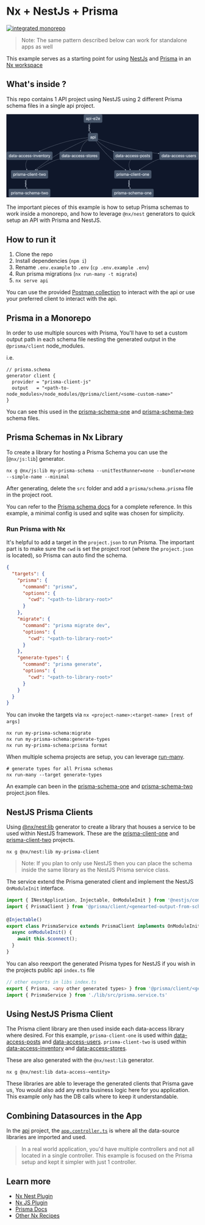 # Nx + NestJs + Prisma

[![integrated monorepo](https://img.shields.io/static/v1?label=Nx%20setup&message=integrated%20monorepo&color=blue)](https://nx.dev/concepts/integrated-vs-package-based#integrated-repos)

> Note: The same pattern described below can work for standalone apps as well

This example serves as a starting point for using [NestJs](https://nestjs.com) and [Prisma](https://prisma.io) in an [Nx workspace](https://nx.dev)

## What's inside ?

This repo contains 1 API project using NestJS using 2 different Prisma schema files in a single api project.

![Project Graph from nx showing how the projects in this example relate to each other](./extras/nextjs-prisma-nx-graph.png)

The important pieces of this example is how to setup Prisma schemas to work inside a monorepo, and how to leverage `@nx/nest` generators to quick setup an API with Prisma and NestJS.

## How to run it

1. Clone the repo
1. Install dependencies (`npm i`)
1. Rename `.env.example` to `.env` (`cp .env.example .env`)
1. Run prisma migrations (`nx run-many -t migrate`)
1. `nx serve api`

You can use the provided [Postman collection](./extras/Nx_NestJS_Prisma_Example.postman_collection.json) to interact with the api or use your preferred client to interact with the api.

## Prisma in a Monorepo

In order to use multiple sources with Prisma, You'll have to set a custom output path in each schema file nesting the generated output in the `@prisma/client` node_modules.

i.e.

```
// prisma.schema
generator client {
  provider = "prisma-client-js"
  output   = "<path-to-node_modules>/node_modules/@prisma/client/<some-custom-name>"
}
```

You can see this used in the [prisma-schema-one](./libs/prisma-schema-one/prisma/schema.prisma) and [prisma-schema-two](./libs/prisma-schema-two/prisma/schema.prisma) schema files.

## Prisma Schemas in Nx Library

To create a library for hosting a Prisma Schema you can use the [`@nx/js:lib`] generator.

```shell
nx g @nx/js:lib my-prisma-schema --unitTestRunner=none --bundler=none --simple-name --minimal
```

After generating, delete the `src` folder and add a `prisma/schema.prisma` file in the project root.

You can refer to the [Prisma schema docs](https://www.prisma.io/docs/reference/api-reference/prisma-schema-reference) for a complete reference. In this example, a minimal config is used and sqlite was chosen for simplicity.

### Run Prisma with Nx

It's helpful to add a target in the `project.json` to run Prisma. The important part is to make sure the `cwd` is set the project root (where the `project.json` is located), so Prisma can auto find the schema.

```json
{
  "targets": {
    "prisma": {
      "command": "prisma",
      "options": {
        "cwd": "<path-to-library-root>"
      }
    },
    "migrate": {
      "command": "prisma migrate dev",
      "options": {
        "cwd": "<path-to-library-root>"
      }
    },
    "generate-types": {
      "command": "prisma generate",
      "options": {
        "cwd": "<path-to-library-root>"
      }
    }
  }
}
```

You can invoke the targets via `nx <project-name>:<target-name> [rest of args]`

```shell
nx run my-prisma-schema:migrate
nx run my-prisma-schema:generate-types
nx run my-prisma-schema:prisma format
```

When multiple schema projects are setup, you can leverage [run-many](https://nx.dev/packages/nx/documents/run-many#run-many).

```shell
# generate types for all Prisma schemas
nx run-many --target generate-types
```

An example can been in the [prisma-schema-one](./libs/prisma-schema-one/project.json) and [prisma-schema-two](./libs/prisma-schema-two/project.json) project.json files.

## NestJS Prisma Clients

Using [@nx/nest:lib](https://nx.dev/packages/nest/generators/library) generator to create a library that houses a service to be used within NestJS framework. These are the [prisma-client-one](./libs/prisma-client-one/) and [prisma-client-two](./libs/prisma-client-two/) projects.

```shell
nx g @nx/nest:lib my-prisma-client

```

> Note: If you plan to only use NestJS then you can place the schema inside the same library as the NestJS Prisma service class.

The service extend the Prisma generated client and implement the NestJS `OnModuleInit` interface.

```ts
import { INestApplication, Injectable, OnModuleInit } from '@nestjs/common';
import { PrismaClient } from '@prisma/client/<genearted-output-from-schema-file>';

@Injectable()
export class PrismaService extends PrismaClient implements OnModuleInit {
  async onModuleInit() {
    await this.$connect();
  }
}
```

You can also reexport the generated Prisma types for NestJS if you wish in the projects public api `index.ts` file

```ts
// other exports in libs index.ts
export { Prisma, <any other generated types> } from '@prisma/client/<generated-name-space>';
import { PrismaService } from './lib/src/prisma.service.ts'
```

## Using NestJS Prisma Client

The Prisma client library are then used inside each data-access library where desired. For this example,
`prisma-client-one` is used within [data-access-posts](./libs/data-access-posts/src/lib/post.service.ts) and [data-access-users](./libs/data-access-users/src/lib/user.service.ts).
`prisma-client-two` is used within [data-access-inventory](./libs/data-access-inventory/src/lib/inventory.service.ts) and [data-access-stores](./libs/data-access-stores/src/lib/stores.service.ts).

These are also generated with the `@nx/nest:lib` generator.

```shell
nx g @nx/nest:lib data-access-<entity>
```

These libraries are able to leverage the generated clients that Prisma gave us, You would also add any extra business logic here for you application. This example only has the DB calls where to keep it understandable.

## Combining Datasources in the App

In the [api](./apps/api/) project, the [`app.controller.ts`](./apps/api/src/app/app.controller.ts) is where all the data-source libraries are imported and used.

> In a real world application, you'd have multiple controllers and not all located in a single controller. This example is focused on the Prisma setup and kept it simpler with just 1 controller.

## Learn more

- [Nx Nest Plugin](https://nx.dev/packages/nest/documents/overview)
- [Nx JS Plugin](https://nx.dev/packages/js/documents/overview)
- [Prisma Docs](https://www.prisma.io/docs)
- [Other Nx Recipes](https://nx.dev/recipes)
